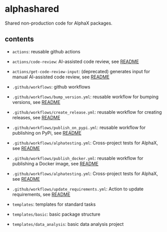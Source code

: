 # alphashared
Shared non-production code for AlphaX packages.

## contents
- `actions`: reusable github actions
- `actions/code-review`: AI-assisted code review, see [README](actions/code-review/README.md)
- `actions/get-code-review-input`: (deprecated) generates input for manual AI-assisted code review, see [README](actions/get-code-review-input/README.md)

- `.github/workflows`: github workflows
- `.github/workflows/bump_version.yml`: reusable workflow for bumping versions, see [README](.github/workflows/README.md)
- `.github/workflows/create_release.yml`: reusable workflow for creating releases, see [README](.github/workflows/README.md)
- `.github/workflows/publish_on_pypi.yml`: reusable workflow for publishing on PyPi, see [README](.github/workflows/README.md)
- `.github/workflows/alphatesting.yml`: Cross-project tests for AlphaX, see [README](alphatesting/README.md)
- `.github/workflows/publish_docker.yml`: reusable workflow for publishing a Docker image, see [README](.github/workflows/README.md)
- `.github/workflows/alphatesting.yml`: Cross-project tests for AlphaX, see [README](alphatesting/README.md)
- `.github/workflows/update_requirements.yml`: Action to update requirements, see [README](update_requirements/README.md)
- `templates`: templates for standard tasks
- `templates/basic`: basic package structure
- `templates/data_analysis`: basic data analysis project